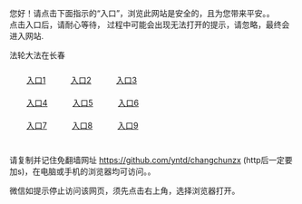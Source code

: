 您好！请点击下面指示的“入口”，浏览此网站是安全的，且为您带来平安。。 <br/>
点击入口后，请耐心等待， 过程中可能会出现无法打开的提示，请忽略，最终会进入网站. </br>

法轮大法在长春<br/>
<div style="padding:10px"><a style="margin:20px" target="_blank" href="https://d3214f6nck2ttw.cloudfront.net/2Qpsp?lzkmjg" id="ccLink1" rel="nofollow">入口1</a> <a target="_blank" style="margin:20px" href="https://d3vv2fc6w9684f.cloudfront.net/2Qpsp?lwqiqhqy" id="ccLink2" rel="nofollow">入口2</a> <a style="margin:20px" target="_blank" href="https://d15c81aagsm5sz.cloudfront.net/2Qpsp?cmdscrx" id="ccLink3" rel="nofollow">入口3</a></div>

<div style="padding:10px" ><a style="margin:20px" target="_blank" href="https://d3214f6nck2ttw.cloudfront.net/2Qpsp?lzkmjg" id="ccLink4" rel="nofollow">入口4</a> <a style="margin:20px" href="https://d3vv2fc6w9684f.cloudfront.net/2Qpsp?lwqiqhqy" target="_blank" id="ccLink5" rel="nofollow">入口5</a> <a style="margin:20px" href="https://d15c81aagsm5sz.cloudfront.net/2Qpsp?cmdscrx" target="_blank" id="ccLink6" rel="nofollow">入口6</a></div>

<div style="padding:10px"><a style="margin:20px" target="_blank" href="https://d3214f6nck2ttw.cloudfront.net/2Qpsp?lzkmjg" id="ccLink7" rel="nofollow">入口7</a> <a style="margin:20px" href="https://d3vv2fc6w9684f.cloudfront.net/2Qpsp?lwqiqhqy" target="_blank" id="ccLink8" rel="nofollow">入口8</a> <a style="margin:20px" target="_blank" href="https://d15c81aagsm5sz.cloudfront.net/2Qpsp?cmdscrx" id="ccLink9" rel="nofollow">入口9</a></div>

<br/>



请复制并记住免翻墙网址 https://github.com/yntd/changchunzx (http后一定要加s)，在电脑或手机的浏览器均可访问。。<br/>

微信如提示停止访问该网页，须先点击右上角，选择浏览器打开。
